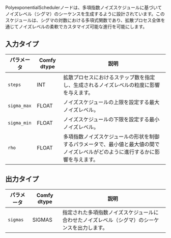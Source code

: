 
PolyexponentialSchedulerノードは、多項指数ノイズスケジュールに基づいてノイズレベル（シグマ）のシーケンスを生成するように設計されています。このスケジュールは、シグマの対数における多項式関数であり、拡散プロセス全体を通じてノイズレベルの柔軟でカスタマイズ可能な進行を可能にします。

## 入力タイプ

| パラメータ  | Comfy dtype | 説明                                                                                                                             |
| ----------- | ----------- | -------------------------------------------------------------------------------------------------------------------------------- |
| `steps`     | INT         | 拡散プロセスにおけるステップ数を指定し、生成されるノイズレベルの粒度に影響を与えます。                                           |
| `sigma_max` | FLOAT       | ノイズスケジュールの上限を設定する最大ノイズレベル。                                                                             |
| `sigma_min` | FLOAT       | ノイズスケジュールの下限を設定する最小ノイズレベル。                                                                             |
| `rho`       | FLOAT       | 多項指数ノイズスケジュールの形状を制御するパラメータで、最小値と最大値の間でノイズレベルがどのように進行するかに影響を与えます。 |

## 出力タイプ

| パラメータ | Comfy dtype | 説明                                                                                           |
| ---------- | ----------- | ---------------------------------------------------------------------------------------------- |
| `sigmas`   | SIGMAS      | 指定された多項指数ノイズスケジュールに合わせたノイズレベル（シグマ）のシーケンスを出力します。 |
